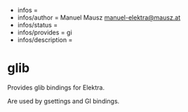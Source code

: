 - infos =
- infos/author = Manuel Mausz <manuel-elektra@mausz.at>
- infos/status =
- infos/provides = gi
- infos/description =

# glib

Provides glib bindings for Elektra.

Are used by gsettings and GI bindings.
